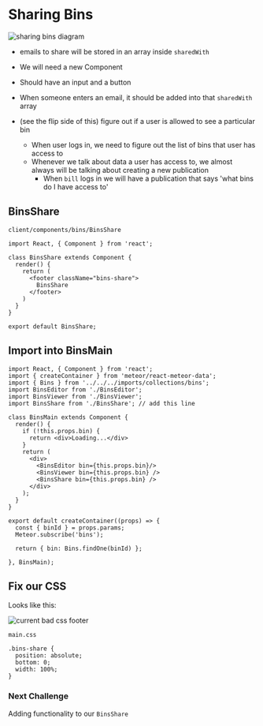 # Sharing Bins
![sharing bins diagram](https://i.imgur.com/DWag916.png)

* emails to share will be stored in an array inside `sharedWith`

* We will need a new Component
* Should have an input and a button
* When someone enters an email, it should be added into that `sharedWith` array
* (see the flip side of this) figure out if a user is allowed to see a particular bin
    - When user logs in, we need to figure out the list of bins that user has access to
    - Whenever we talk about data a user has access to, we almost always will be talking about creating a new publication
        + When `bill` logs in we will have a publication that says 'what bins do I have access to'

## BinsShare
`client/components/bins/BinsShare`

```
import React, { Component } from 'react';

class BinsShare extends Component {
  render() {
    return (
      <footer className="bins-share">
        BinsShare
      </footer>
    )
  }
}

export default BinsShare;
```

## Import into BinsMain
```
import React, { Component } from 'react';
import { createContainer } from 'meteor/react-meteor-data';
import { Bins } from '../../../imports/collections/bins';
import BinsEditor from './BinsEditor';
import BinsViewer from './BinsViewer';
import BinsShare from './BinsShare'; // add this line

class BinsMain extends Component {
  render() {
    if (!this.props.bin) {
      return <div>Loading...</div>
    }
    return (
      <div>
        <BinsEditor bin={this.props.bin}/>
        <BinsViewer bin={this.props.bin} />
        <BinsShare bin={this.props.bin} />
      </div>
    );
  }
}

export default createContainer((props) => {
  const { binId } = props.params;
  Meteor.subscribe('bins');

  return { bin: Bins.findOne(binId) };

}, BinsMain);
```

## Fix our CSS
Looks like this:

![current bad css footer](https://i.imgur.com/cPsDke5.png)

`main.css`

```
.bins-share {
  position: absolute;
  bottom: 0;
  width: 100%;
}
```

### Next Challenge
Adding functionality to our `BinsShare`
